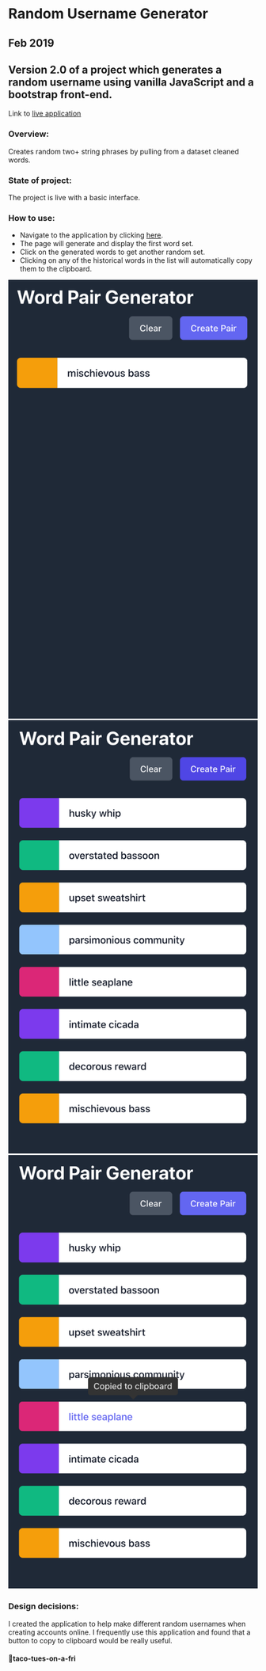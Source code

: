 Random Username Generator
========
Feb 2019
------------------

## Version 2.0 of a project which generates a random username using vanilla JavaScript and a bootstrap front-end.

Link to [live application](https://taco-tues-on-a-fri.github.io/random-username-generator/)

### Overview:
Creates random two+ string phrases by pulling from a dataset cleaned words.

### State of project:
The project is live with a basic interface.

### How to use:
- Navigate to the application by clicking [here](https://taco-tues-on-a-fri.github.io/random-username-generator/).
- The page will generate and display the first word set.
- Click on the generated words to get another random set.
- Clicking on any of the historical words in the list will automatically copy them to the clipboard.


![Homepage](docs/screenshots/random-username-generator-01.png)
![List of words](docs/screenshots/random-username-generator-02.png)
![Alert](docs/screenshots/random-username-generator-03.png)


### Design decisions:
I created the application to help make different random usernames when creating accounts online. I frequently use this application and found that a button to copy to clipboard would be really useful.

#### 🌮taco-tues-on-a-fri